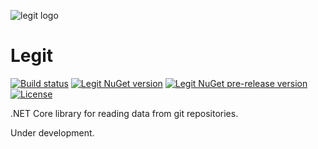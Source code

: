 ![legit logo](https://cdn.rawgit.com/drewnoakes/legit/master/img/legit-logo.svg)

# Legit

[![Build status](https://ci.appveyor.com/api/projects/status/c322rhn8t6heltx7?svg=true)](https://ci.appveyor.com/project/drewnoakes/legit)
[![Legit NuGet version](https://img.shields.io/nuget/v/Legit.svg)](https://www.nuget.org/packages/Legit/)
[![Legit NuGet pre-release version](https://img.shields.io/nuget/vpre/Legit.svg)](https://www.nuget.org/packages/Legit/)
[![License](https://img.shields.io/badge/License-Apache%202.0-blue.svg)](https://opensource.org/licenses/Apache-2.0)

.NET Core library for reading data from git repositories.

Under development.
